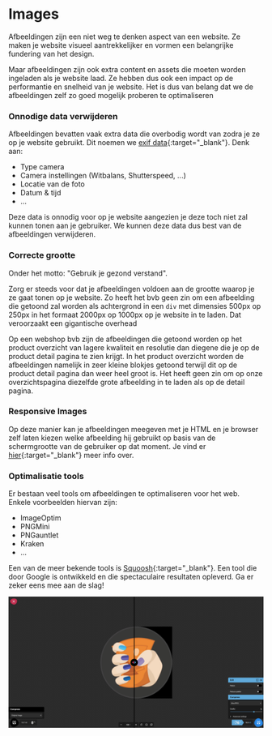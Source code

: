 # Images

Afbeeldingen zijn een niet weg te denken aspect van een website. Ze maken je website visueel aantrekkelijker en vormen een belangrijke fundering van het design.

Maar afbeeldingen zijn ook extra content en assets die moeten worden ingeladen als je website laad. Ze hebben dus ook een impact op de performantie en snelheid van je website. Het is dus van belang dat we de afbeeldingen zelf zo goed mogelijk proberen te optimaliseren

### Onnodige data verwijderen

Afbeeldingen bevatten vaak extra data die overbodig wordt van zodra je ze op je website gebruikt. Dit noemen we [exif data](https://en.wikipedia.org/wiki/Exif){:target="_blank"}. Denk aan:

* Type camera
* Camera instellingen \(Witbalans, Shutterspeed, ...\)
* Locatie van de foto
* Datum & tijd
* ...

Deze data is onnodig voor op je website aangezien je deze toch niet zal kunnen tonen aan je gebruiker. We  kunnen deze data dus best van de afbeeldingen verwijderen.

### Correcte grootte

Onder het motto: "Gebruik je gezond verstand".

Zorg er steeds voor dat je afbeeldingen voldoen aan de grootte waarop je ze gaat tonen op je website. Zo heeft het bvb geen zin om een afbeelding die getoond zal worden als achtergrond in een `div` met dimensies 500px op 250px in het formaat 2000px op 1000px op je website in te laden. Dat veroorzaakt een gigantische overhead

Op een webshop bvb zijn de afbeeldingen die getoond worden op het product overzicht van lagere kwaliteit en resolutie dan diegene die je op de product detail pagina te zien krijgt. In het product overzicht worden de afbeeldingen namelijk in zeer kleine blokjes getoond terwijl dit op de product detail pagina dan weer heel groot is. Het heeft geen zin om op onze overzichtspagina diezelfde grote afbeelding in te laden als op de detail pagina.

### Responsive Images

Op deze manier kan je afbeeldingen meegeven met je HTML en je browser zelf laten kiezen welke afbeelding hij gebruikt op basis van de schermgrootte van de gebruiker op dat moment. Je vind er [hier](https://developer.mozilla.org/en-US/docs/Learn/HTML/Multimedia_and_embedding/Responsive_images){:target="_blank"} meer info over.

### Optimalisatie tools

Er bestaan veel tools om afbeeldingen te optimaliseren voor het web. Enkele voorbeelden hiervan zijn:

* ImageOptim
* PNGMini
* PNGauntlet
* Kraken
* ...

Een van de meer bekende tools is [Squoosh](https://squoosh.app/){:target="_blank"}. Een tool die door Google is ontwikkeld en die spectaculaire resultaten opleverd. Ga er zeker eens mee aan de slag!

![Squoosh van Google](../_resources/images/screenshot-18-09-2021at-14.28.15-2x.png)
